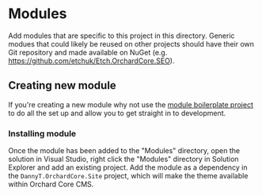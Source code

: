 # Modules

Add modules that are specific to this project in this directory. Generic modues that could likely be reused on other projects should have their own Git repository and made available on NuGet (e.g. https://github.com/etchuk/Etch.OrchardCore.SEO).

## Creating new module

If you're creating a new module why not use the [module boilerplate project](https://github.com/etchuk/Etch.OrchardCore.ModuleBoilerplate) to do all the set up and allow you to get straight in to development.

### Installing module

Once the module has been added to the "Modules" directory, open the solution in Visual Studio, right click the "Modules" directory in Solution Explorer and add an existing project. Add the module as a dependency in the `DannyT.OrchardCore.Site` project, which will make the theme available within Orchard Core CMS.
